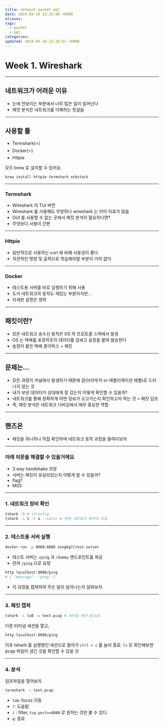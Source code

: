 ```yaml
---
title: network packet ppt
date: 2024-04-10 22:25:00 +0900
aliases: 
tags:
  - packet
  - ppt
categories: 
updated: 2024-04-10 23:16:51 +0900
---
```


# Week 1. Wireshark

---

## 네트워크가 어려운 이유

- 눈에 안보이는 부분에서 너무 많은 일이 일어난다
- 패킷 분석은 네트워크를 이해하는 첫걸음

---

## 사용할 툴

- Termshark(⭐)
- Docker(⭐)
- Httpie

모두 brew 로 설치할 수 있어요.

```bash
brew install httpie termshark orbstack
```

---

### Termshark

- Wireshark 의 TUI 버전
- Wireshark 를 사용해도 무방하나 wireshark 는 이미 자료가 많음
- GUI 를 사용할 수 없는 곳에서 패킷 분석이 필요하다면?
- 무엇보다 사용이 간편

---

### Httpie

- 일반적으로 사용하는 curl 에 비해 사용성이 좋다
- 직관적인 명령 및 출력으로 학습해야할 부분이 거의 없다

---

### Docker

- 테스트용 서버를 바로 실행하기 위해 사용
- 도커 네트워크의 동작도 재밌는 부분이지만...
- 자세한 설명은 생략

---

## 패킷이란?

- 모든 네트워크 송수신 동작은 OS 의 프로토콜 스택에서 발생
- OS 는 택배를 포장하듯이 데이터를 감싸고 송장을 붙여 발송한다
- 송장이 붙은 택배 종이박스 = 패킷

---

## 문제는...

- 모든 과정이 커널에서 발생하기 때문에 겉(브라우저 or 애플리케이션 레벨)로 드러나지 않는 것
- 내가 보낸 데이터가 상대에게 잘 갔는지 어떻게 확인할 수 있을까?
- 네트워크를 통해 정확하게 어떤 정보가 오고가는지 확인하고자 하는 것 = 패킷 덤프
- 즉, 패킷 분석은 네트워크 디버깅에서 매우 중요한 역할

---

## 핸즈온

- 패킷을 하나하나 직접 확인하며 네트워크 동작 과정을 들여다보자

---

### 아래 의문을 해결할 수 있을거에요

- 3 way handshake 과정
- 서버는 패킷이 유실되었는지 어떻게 알 수 있을까?
- flag?
- MSS

---

### 1. 네트워크 장비 확인

```bash
tshark -D # ifconfig
tshark -i 1 -t a --color # 현재 네트워크 동작이 보임
```

---

### 2. 테스트용 서버 실행

```bash
docker run -p 8080:8080 songkg7/rest-server
```

- 테스트 서버는 `/ping` 과 `/dummy` 엔드포인트를 제공
- 먼저 `/ping` 으로 요청

```bash
http localhost:8080/ping
# { "message": "pong" }
```

- 이 과정을 캡쳐하여 무슨 일이 일어나는지 살펴보자

---

### 3. 패킷 캡쳐

```bash
tshark -i lo0 -w test.pcap # 터미널 세션 block
```

다른 터미널 세션을 열고,

```bash
http localhost:8080/ping
```

이후 tshark 를 실행했던 세션으로 돌아가 `ctrl + c` 를 눌러 종료. `ls` 로 확인해보면 pcap 파일이 생긴 것을 확인할 수 있을 것

---

### 4. 분석

덤프파일을 열어보자

```bash
termshark -r test.pcap
```

- `tab`: focus 이동
- `?`: 도움말
- `/` : filter, `tcp.port==8080` 로 원하는 것만 볼 수 있다.
- `q`: 종료
